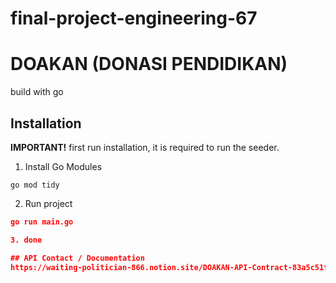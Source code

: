 ﻿# final-project-engineering-67
# DOAKAN (DONASI PENDIDIKAN)

build with go

## Installation
**IMPORTANT!** first run installation, it is required to run the seeder.
1. Install Go Modules
```http
go mod tidy
```
2. Run project
  ```json
  go run main.go
  
3. done

## API Contact / Documentation
https://waiting-politician-866.notion.site/DOAKAN-API-Contract-83a5c51f6b1c40719fc3784d7faa2e52
